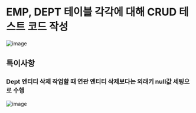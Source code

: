 # EMP, DEPT 테이블 각각에 대해 CRUD 테스트 코드 작성

![image](https://github.com/user-attachments/assets/78a8379b-3040-455f-9a85-8452a29a3959)


## 특이사항 
### Dept 엔티티 삭제 작업할 때 연관 엔티티 삭제보다는 외래키 null값 세팅으로 수행
![image](https://github.com/user-attachments/assets/be72ed47-b37e-476f-bbb1-daf3245c226c)
